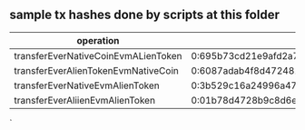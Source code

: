 ## sample tx hashes done by scripts at this folder

| operation                           | event address                                                      | deployEvent Tx Hash (used to derive the event address manually)  | evm tx hash                                                        |
| ----------------------------------- | ------------------------------------------------------------------ | ---------------------------------------------------------------- | ------------------------------------------------------------------ |
| transferEverNativeCoinEvmALienToken | 0:695b73cd21e9afd2a7ec838b7517238cb096871edda00f25669905b4d158c628 | c3f12dc03ad23fcd089af31933cffff30e5d0669957c694415284533489fca57 | 0xe1655727b752d553a90dd1b352b0c721b4518dab35a572a3d00b547a039eb52c |
| transferEverAlienTokenEvmNativeCoin | 0:6087adab4f8d4724815a89e44a4aee47a1edc7dca3332032d41d7f44d602ad8e | 218a5c34fed8b18f3231b665090854253eaf2fe65ceadd68426c19d0ad5e73ea | 0x932e95423c37693608e9b6e52c56693c3c8931fc026278f581313660fda4a561 |
| transferEverNativeEvmAlienToken     | 0:3b529c16a24996a47d64283074dfc105253d6b5168f37b4edd0bbf3054edb528 | 98b65e4c37739fe2f9551d1b773e727fb7ca084553676f1c353e972ab96d802f | 0x4358963d03cd66ac79b247b7b08bdce48a986566dc6f7f7193e9a1867840037f |
| transferEverAliienEvmAlienToken     | 0:01b78d4728b9c8d6e8be5c5ea2637864f945009693d5c808fb173fe433b5221c | f0b90e4b37c6d68482586ad5eae3b012504629677d6dff2574f5f077db45e889 | 0xa5d3b0c8d14b7dae3f8ea5fc5b18224a57fda1ae3567ff9e89f851a6eff1cace |

`
